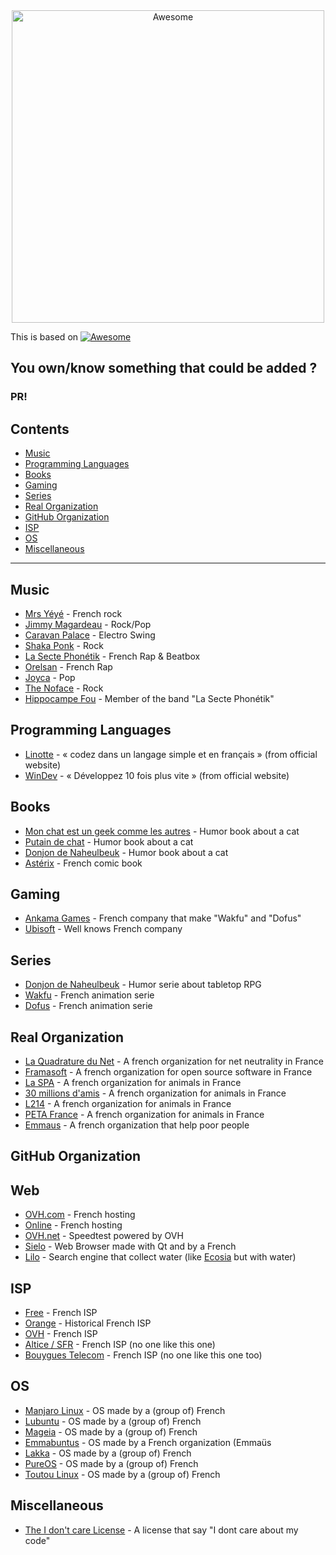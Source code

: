 <div align="center">
	<img width="500" src="https://rawgit.com/sindresorhus/awesome/master/media/logo.svg" alt="Awesome">
</div>

This is based on [![Awesome](https://awesome.re/badge-flat.svg)](https://awesome.re)

## You own/know something that could be added ?
### PR!

## Contents

- [Music](#music)
- [Programming Languages](#programming-languages)
- [Books](#books)
- [Gaming](#gaming)
- [Series](#series)
- [Real Organization](#real-organization)
- [GitHub Organization](#github-organization)
- [ISP](#isp)
- [OS](#os)
- [Miscellaneous](#miscellaneous)

---

## Music

- [Mrs Yéyé](https://www.youtube.com/channel/UCciX3Xw_omlLqs-8xWg_e1A) - French rock
- [Jimmy Magardeau](https://www.youtube.com/channel/UCTBZoXAEZ7X0fR0QF9gcOFA) - Rock/Pop
- [Caravan Palace](https://www.youtube.com/channel/UCKH9HfYY_GEcyltl2mbD5lA) - Electro Swing
- [Shaka Ponk](https://www.youtube.com/channel/UCZN01kRWOqISXsFF8ss54BA) - Rock
- [La Secte Phonétik](https://www.youtube.com/user/Lasectephonetik) - French Rap & Beatbox
- [Orelsan](https://www.youtube.com/user/orelsan) - French Rap
- [Joyca](https://www.youtube.com/channel/UCow2IGnug1l3Xazkrc5jM_Q/playlists) - Pop
- [The Noface](https://www.youtube.com/channel/UC3OgjFc0DlRgD7h8eY8-afA) - Rock
- [Hippocampe Fou](https://www.youtube.com/channel/UC3OgjFc0DlRgD7h8eY8-afA) - Member of the band "La Secte Phonétik"

## Programming Languages

- [Linotte](http://langagelinotte.free.fr/) - « codez dans un langage simple et en français » (from official website)
- [WinDev](https://www.pcsoft.fr/windev/index.html) - « Développez 10 fois plus vite » (from official website)

## Books

- [Mon chat est un geek comme les autres](https://www.amazon.fr/Mon-chat-geek-comme-autres/dp/2822210969) - Humor book about a cat
- [Putain de chat](https://www.amazon.fr/Putain-chat-Lapuss/dp/B01E9TG4RA/) - Humor book about a cat
- [Donjon de Naheulbeuk](https://www.amazon.fr/Donjon-Naheulbeuk-Première-saison-partie/dp/2913714676/) - Humor book about a cat
- [Astérix](https://www.asterix.com/) - French comic book

## Gaming 

- [Ankama Games](https://www.ankama.com/fr/games) - French company that make "Wakfu" and "Dofus"
- [Ubisoft](https://www.ubisoft.com/) - Well knows French company

## Series

- [Donjon de Naheulbeuk](https://www.penofchaos.com/warham/donjon.htm) - Humor serie about tabletop RPG
- [Wakfu](https://www.wakfu.com/) - French animation serie
- [Dofus](https://www.dofus.com) - French animation serie

## Real Organization

- [La Quadrature du Net](https://ldqn.fr) - A french organization for net neutrality in France
- [Framasoft](https://framasoft.org) - A french organization for open source software in France
- [La SPA](https://la-spa.fr) - A french organization for animals in France
- [30 millions d'amis](http://30millionsdamis.fr) - A french organization for animals in France
- [L214](https://www.l214.com/) - A french organization for animals in France
- [PETA France](http://petafrance.com) - A french organization for animals in France
- [Emmaus](http://emmaus-france.org) - A french organization that help poor people

## GitHub Organization

## Web

- [OVH.com](https://ovh.com) - French hosting
- [Online](https://online.net) - French hosting
- [OVH.net](https://ovh.net) - Speedtest powered by OVH
- [Sielo](https://sielo.app) - Web Browser made with Qt and by a French
- [Lilo](https://search.lilo.org) - Search engine that collect water (like [Ecosia](https://ecosia.org) but with water)

## ISP

- [Free](https://free.fr) - French ISP
- [Orange](https://orange.fr) - Historical French ISP
- [OVH](https://ovh.com) - French ISP
- [Altice / SFR](https://sfr.fr) - French ISP (no one like this one)
- [Bouygues Telecom](https://bouyguestelecom.fr) - French ISP (no one like this one too)

## OS

- [Manjaro Linux](https://manjaro.org) - OS made by a (group of) French
- [Lubuntu](http://www.lubuntu.fr/) - OS made by a (group of) French
- [Mageia](https://www.mageia.org/) - OS made by a (group of) French
- [Emmabuntus](http://emmabuntus.sourceforge.net/) - OS made by a French organization (Emmaüs
- [Lakka](http://www.lakka.tv/) - OS made by a (group of) French
- [PureOS](https://pureos.net) - OS made by a (group of) French
- [Toutou Linux](http://toutoulinux.free.fr/) - OS made by a (group of) French

## Miscellaneous

- [The I don't care License](https://github.com/jusdepatate/i-dont-care_license) - A license that say "I dont care about my code"
